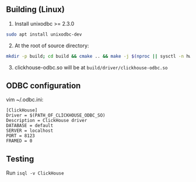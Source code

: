 ## Building (Linux)

1. Install unixodbc >= 2.3.0
```bash
sudo apt install unixodbc-dev
```

2. At the root of source directory:
```bash
mkdir -p build; cd build && cmake .. && make -j $(nproc || sysctl -n hw.ncpu || echo 2)
```

3. clickhouse-odbc.so will be at ```build/driver/clickhouse-odbc.so```

## ODBC configuration

vim ~/.odbc.ini:

```(ini)
[ClickHouse]
Driver = $(PATH_OF_CLICKHOUSE_ODBC_SO)
Description = ClickHouse driver
DATABASE = default
SERVER = localhost
PORT = 8123
FRAMED = 0
```

## Testing
Run ```isql -v ClickHouse```
